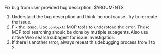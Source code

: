 Fix bug from user provided bug description: $ARGUMENTS

1. Understand the bug description and think the root cause. Try to recreate the issue.
2. Fix the issue. Use `context7` MCP tools to understand the error.
These MCP tool searching should be done by multiple subagents. Also use native Web search subagent for issue investigation.
3. If there is another error, always repeat this debugging process from 1 to 2.
